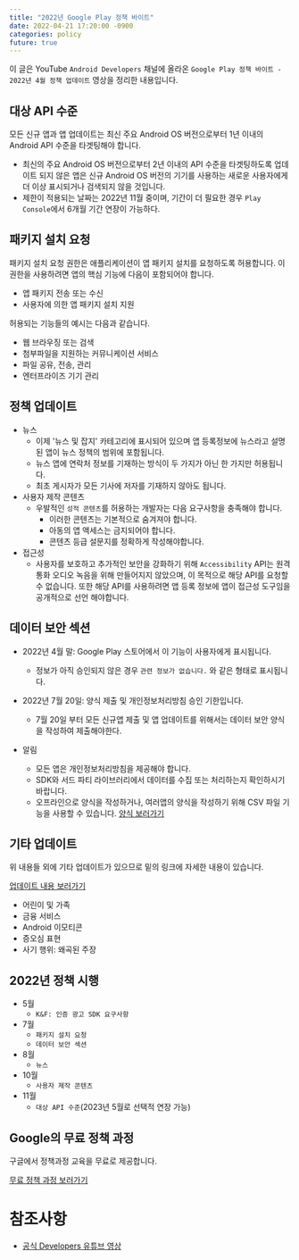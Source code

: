 ```yaml
---
title: "2022년 Google Play 정책 바이트"
date: 2022-04-21 17:20:00 -0900
categories: policy
future: true
---
```


이 글은 YouTube `Android Developers` 채널에 올라온 `Google Play 정책 바이트 - 2022년 4월 정책 업데이트` 영상을 정리한 내용입니다.

## 대상 API 수준

모든 신규 앱과 앱 업데이트는 최신 주요 Android OS 버전으로부터 1년 이내의 Android API 수준을 타겟팅해야 합니다.
- 최신의 주요 Android OS 버전으로부터 2년 이내의 API 수준을 타겟팅하도록 업데이트 되지 않은 앱은 신규 Android OS 버전의 기기를 사용하는 새로운 사용자에게 더 이상 표시되거나 검색되지 않을 것입니다.
- 제한이 적용되는 날짜는 2022년 11월 중이며, 기간이 더 필요한 경우 `Play Console`에서 6개월 기간 연장이 가능하다.
    
## 패키지 설치 요청

패키지 설치 요청 권한은 애플리케이션이 앱 패키지 설치를 요청하도록 허용합니다. 이 권한을 사용하려면 앱의 핵심 기능에 다음이 포함되어야 합니다.
- 앱 패키지 전송 또는 수신
- 사용자에 의한 앱 패키지 설치 지원

허용되는 기능들의 예시는 다음과 같습니다.
- 웹 브라우징 또는 검색
- 첨부파일을 지원하는 커뮤니케이션 서비스
- 파일 공유, 전송, 관리
- 엔터프라이즈 기기 관리

## 정책 업데이트

- 뉴스
  - 이제 '뉴스 및 잡지' 카테고리에 표시되어 있으며 앱 등록정보에 뉴스라고 설명된 앱이 뉴스 정책의 범위에 포함됩니다.
  - 뉴스 앱에 연락처 정보를 기재하는 방식이 두 가지가 아닌 한 가지만 허용됩니다.
  - 최초 게시자가 모든 기사에 저자를 기재하지 않아도 됩니다.
- 사용자 제작 콘텐츠
  - 우발적인 `성적 콘텐츠`를 허용하는 개발자는 다음 요구사항을 충족해야 합니다.
    - 이러한 콘텐츠는 기본적으로 숨겨져야 합니다.
    - 아동의 앱 액세스는 금지되어야 합니다.
    - 콘텐츠 등급 설문지를 정확하게 작성해야합니다.
- 접근성
  - 사용자를 보호하고 추가적인 보안을 강화하기 위해 `Accessibility` API는 원격 통화 오디오 녹음을 위해 만들어지지 않았으며, 이 목적으로 해당 API를 요청할 수 없습니다. 또한 해당 API를 사용하려면 앱 등록 정보에 앱이 접근성 도구임을 공개적으로 선언 해야합니다.
    
## 데이터 보안 섹션
  - 2022년 4월 말: Google Play 스토어에서 이 기능이 사용자에게 표시됩니다.
    - 정보가 아직 승인되지 않은 경우 `관련 정보가 없습니다.` 와 같은 형태로 표시됩니다.
  - 2022년 7월 20일: 양식 제출 및 개인정보처리방침 승인 기한입니다.
    - 7월 20일 부터 모든 신규앱 제출 및 앱 업데이트를 위해서는 데이터 보안 양식을 작성하여 제출해야한다.
    
- 알림
  - 모든 앱은 개인정보처리방침을 제공해야 합니다.
  - SDK와 서드 파티 라이브러리에서 데이터를 수집 또는 처리하는지 확인하시기 바랍니다.
  - 오프라인으로 양식을 작성하거나, 여러앱의 양식을 작성하기 위해 CSV 파일 기능을 사용할 수 있습니다. [양식 보러가기](https://support.google.com/googleplay/android-developer/answer/10787469?hl=ko)
    
## 기타 업데이트

위 내용들 외에 기타 업데이트가 있으므로 밑의 링크에 자세한 내용이 있습니다.

[업데이트 내용 보러가기](https://goo.gle/playupdates)
  - 어린이 및 가족
  - 금융 서비스
  - Android 이모티콘
  - 증오심 표현
  - 사기 행위: 왜곡된 주장

## 2022년 정책 시행

- 5월
  - `K&F: 인증 광고 SDK 요구사항`
- 7월
  - `패키지 설치 요청`
  - `데이터 보안 섹션`
- 8월
  - `뉴스`
- 10월
  - `사용자 제작 콘텐츠`
- 11월
  - `대상 API 수준`(2023년 5월로 선택적 연장 가능)
    
## Google의 무료 정책 과정

구글에서 정책과정 교육을 무료로 제공합니다.

[무료 정책 과정 보러가기](https://g.co/playacademy/policy)

# 참조사항

- [공식 Developers 유튜브 영상](https://www.youtube.com/watch?v=p9c9EpJljWM)